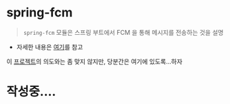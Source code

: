 # spring-fcm

> `spring-fcm` 모듈은 스프링 부트에서 FCM 을 통해 메시지를 전송하는 것을 설명

- 자세한 내용은 [여기](https://firebase.google.com/docs/cloud-messaging/send-message)를 참고


이 [프로젝트](https://github.com/eceris/spring-practice)의 의도와는 좀 맞지 않지만, 당분간은 여기에 있도록...하자
# 작성중....
